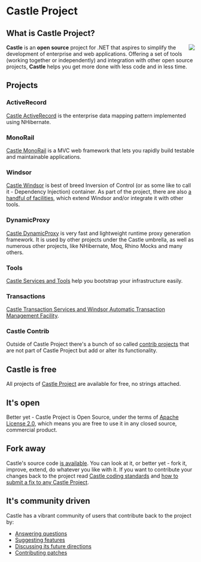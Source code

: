 # Castle Project

## What is Castle Project?

<img align="right" src="images/castle-logo.png">

**Castle** is an **open source** project for .NET that aspires to simplify the development of enterprise and web applications. Offering a set of tools (working together or independently) and integration with other open source projects, **Castle** helps you get more done with less code and in less time.

## Projects

### ActiveRecord

[Castle ActiveRecord](https://github.com/castleproject/ActiveRecord) is the enterprise data mapping pattern implemented using NHibernate.

### MonoRail

[Castle MonoRail](https://github.com/castleproject/MonoRail) is a MVC web framework that lets you rapidly build testable and maintainable applications.

### Windsor

[Castle Windsor](https://github.com/castleproject/Windsor) is best of breed Inversion of Control (or as some like to call it - Dependency Injection) container. As part of the project, there are also [a handful of facilities](https://github.com/castleproject/Windsor/blob/master/docs/facilities.md), which extend Windsor and/or integrate it with other tools.

### DynamicProxy

[Castle DynamicProxy](https://github.com/castleproject/Core) is very fast and lightweight runtime proxy generation framework. It is used by other projects under the Castle umbrella, as well as numerous other projects, like NHibernate, Moq, Rhino Mocks and many others.

### Tools

[Castle Services and Tools](https://github.com/castleproject/Core) help you bootstrap your infrastructure easily.

### Transactions

[Castle Transaction Services and Windsor Automatic Transaction Management Facility](https://github.com/castleproject/Castle.Transactions).

### Castle Contrib

Outside of Castle Project there's a bunch of so called [contrib projects](https://github.com/castleprojectcontrib) that are not part of Castle Project but add or alter its functionality.

## Castle is free

All projects of [Castle Project](http://castleproject.org/) are available for free, no strings attached.

## It's open

Better yet - Castle Project is Open Source, under the terms of [Apache License 2.0](http://www.apache.org/licenses/LICENSE-2.0.html), which means you are free to use it in any closed source, commercial product.

## Fork away

Castle's source code [is available](https://github.com/castleproject). You can look at it, or better yet - fork it, improve, extend, do whatever you like with it. If you want to contribute your changes back to the project read [Castle coding standards](coding-standards.md) and [how to submit a fix to any Castle Project](how-to-submit-a-fix.md).

## It's community driven

Castle has a vibrant community of users that contribute back to the project by:

* [Answering questions](http://stackoverflow.com/questions/tagged?tagnames=castle+or+castle-windsor+or+castle-activerecord+or+castle-dynamicproxy+or+castle-monorail&amp;sort=newest)
* [Suggesting features](http://castle.uservoice.com/)
* [Discussing its future directions](http://groups.google.com/group/castle-project-devel)
* [Contributing patches](how-to-submit-a-fix.md)
